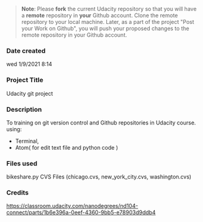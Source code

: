 >**Note**: Please **fork** the current Udacity repository so that you will have a **remote** repository in **your** Github account. Clone the remote repository to your local machine. Later, as a part of the project "Post your Work on Github", you will push your proposed changes to the remote repository in your Github account.

### Date created
wed 1/9/2021 8:14

### Project Title
Udacity git project

### Description
To training on git version control and Github repositories in Udacity course.
using:
- Terminal,
- Atom( for edit text file and python code )

### Files used
bikeshare.py
CVS Files (chicago.cvs, new_york_city.cvs, washington.cvs)

### Credits
https://classroom.udacity.com/nanodegrees/nd104-connect/parts/1b6e396a-0eef-4360-9bb5-e78903d9ddb4
